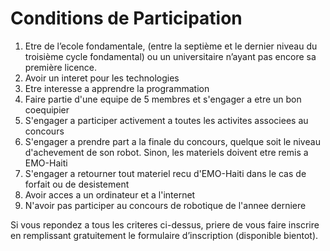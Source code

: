 # Conditions de Participation


1. Etre de l’ecole fondamentale, (entre la septième et le dernier niveau du 
troisième cycle fondamental) ou un universitaire n’ayant pas encore sa première
licence.
2. Avoir un interet pour les technologies 
3. Etre interesse a apprendre la programmation 
4. Faire partie d'une equipe de 5 membres et s'engager a etre un bon coequipier
5. S'engager a participer activement a toutes les activites associees au concours
6. S'engager a prendre part a la finale du concours, quelque soit le niveau d'achevement
de son robot. Sinon, les materiels doivent etre remis a EMO-Haiti
7. S'engager a retourner tout materiel recu d'EMO-Haiti dans le cas de forfait ou de desistement
8. Avoir acces a un ordinateur et a l'internet
9. N'avoir pas participer au concours de robotique de l'annee derniere

Si vous repondez a tous les criteres ci-dessus, priere de vous faire inscrire en 
remplissant gratuitement le formulaire d’inscription (disponible bientot).
